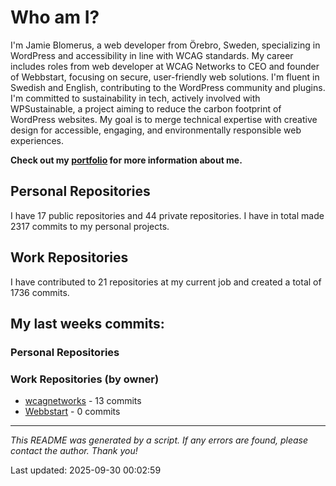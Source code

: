 # Who am I?
I'm Jamie Blomerus, a web developer from Örebro, Sweden, specializing in WordPress and accessibility in line with WCAG standards. My career includes roles from web developer at WCAG Networks to CEO and founder of Webbstart, focusing on secure, user-friendly web solutions. I'm fluent in Swedish and English, contributing to the WordPress community and plugins. I'm committed to sustainability in tech, actively involved with WPSustainable, a project aiming to reduce the carbon footprint of WordPress websites. My goal is to merge technical expertise with creative design for accessible, engaging, and environmentally responsible web experiences.

**Check out my [portfolio](jamie.blomerus.se) for more information about me.**

## Personal Repositories
I have 17 public repositories and 44 private repositories. I have in total made 2317 commits to my personal projects.

## Work Repositories
I have contributed to 21 repositories at my current job and created a total of 1736 commits.
## My last weeks commits:
### Personal Repositories

### Work Repositories (by owner)
* [wcagnetworks](https://github.com/wcagnetworks) - 13 commits
* [Webbstart](https://github.com/Webbstart) - 0 commits

---

*This README was generated by a script. If any errors are found, please contact the author. Thank you!*

Last updated: 2025-09-30 00:02:59